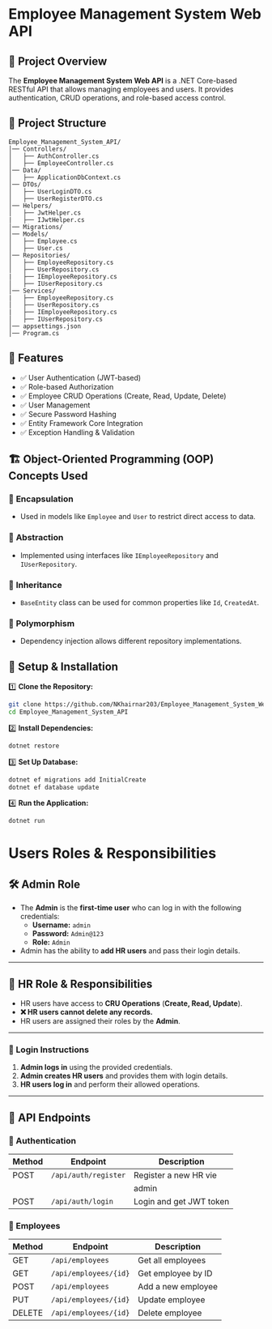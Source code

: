 # Employee Management System Web API

## 📌 Project Overview

The **Employee Management System Web API** is a .NET Core-based RESTful API that allows managing employees and users. It provides authentication, CRUD operations, and role-based access control.

## 📂 Project Structure

```
Employee_Management_System_API/
│── Controllers/
│   ├── AuthController.cs
│   ├── EmployeeController.cs
│── Data/
│   ├── ApplicationDbContext.cs
│── DTOs/
│   ├── UserLoginDTO.cs
│   ├── UserRegisterDTO.cs
│── Helpers/
│   ├── JwtHelper.cs
|   ├── IJwtHelper.cs
│── Migrations/
│── Models/
│   ├── Employee.cs
│   ├── User.cs
│── Repositories/
│   ├── EmployeeRepository.cs
│   ├── UserRepository.cs
|   ├── IEmployeeRepository.cs
│   ├── IUserRepository.cs
│── Services/
|   ├── EmployeeRepository.cs
│   ├── UserRepository.cs
|   ├── IEmployeeRepository.cs
│   ├── IUserRepository.cs
│── appsettings.json
│── Program.cs
```

## 🚀 Features

- ✅ User Authentication (JWT-based)
- ✅ Role-based Authorization
- ✅ Employee CRUD Operations (Create, Read, Update, Delete)
- ✅ User Management
- ✅ Secure Password Hashing
- ✅ Entity Framework Core Integration
- ✅ Exception Handling & Validation

## 🏗️ Object-Oriented Programming (OOP) Concepts Used

### 🔹 **Encapsulation**

- Used in models like `Employee` and `User` to restrict direct access to data.

### 🔹 **Abstraction**

- Implemented using interfaces like `IEmployeeRepository` and `IUserRepository`.

### 🔹 **Inheritance**

- `BaseEntity` class can be used for common properties like `Id`, `CreatedAt`.

### 🔹 **Polymorphism**

- Dependency injection allows different repository implementations.

## 🔧 Setup & Installation

1️⃣ **Clone the Repository:**

```sh
git clone https://github.com/NKhairnar203/Employee_Management_System_WebAPI_Q3_Tech
cd Employee_Management_System_API
```

2️⃣ **Install Dependencies:**

```sh
dotnet restore
```

3️⃣ **Set Up Database:**

```sh
dotnet ef migrations add InitialCreate
dotnet ef database update
```

4️⃣ **Run the Application:**

```sh
dotnet run
```

# Users Roles & Responsibilities

## 🛠 Admin Role
- The **Admin** is the **first-time user** who can log in with the following credentials:
  - **Username:** `admin`
  - **Password:** `Admin@123`
  - **Role:** `Admin`
- Admin has the ability to **add HR users** and pass their login details.

---

## 👥 HR Role & Responsibilities
- HR users have access to **CRU Operations** (**Create, Read, Update**).
- **❌ HR users cannot delete any records.**
- HR users are assigned their roles by the **Admin**.

---

### 🔐 Login Instructions
1. **Admin logs in** using the provided credentials.
2. **Admin creates HR users** and provides them with login details.
3. **HR users log in** and perform their allowed operations.

---



## 🔑 API Endpoints

### 🔹 Authentication

| Method | Endpoint             | Description             |
| ------ | -------------------- | ----------------------- |
| POST   | `/api/auth/register` | Register a new HR vie   |
|        |                      | admin                 |
| POST   | `/api/auth/login`    | Login and get JWT token |

### 🔹 Employees

| Method | Endpoint              | Description        |
| ------ | --------------------- | ------------------ |
| GET    | `/api/employees`      | Get all employees  |
| GET    | `/api/employees/{id}` | Get employee by ID |
| POST   | `/api/employees`      | Add a new employee |
| PUT    | `/api/employees/{id}` | Update employee    |
| DELETE | `/api/employees/{id}` | Delete employee    |



